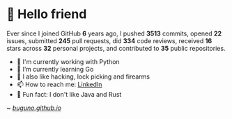 # 🤖 Hello friend

Ever since I joined GitHub **6** years ago, I pushed **3513** commits, opened **22** issues, submitted **245** pull requests, did **334** code reviews, received **16** stars across **32** personal projects, and contributed to **35** public repositories.

- 🐍 I'm currently working with Python
- 🌱 I’m currently learning Go
- 🔭 I also like hacking, lock picking and firearms
- 📫 How to reach me: [LinkedIn](https://www.linkedin.com/in/brunodesouzabezerra/)
- 🤡 Fun fact: I don't like Java and Rust

**~** [_buguno.github.io_](https://buguno.github.io/)
